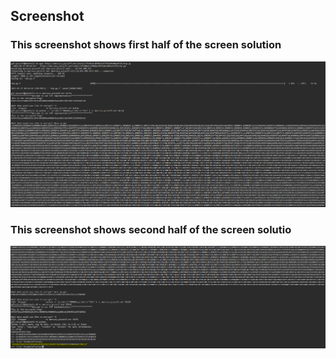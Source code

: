 ## Screenshot

### This screenshot shows first half of the screen solution
![alt text](https://github.com/Gul31/PicoCTF/blob/main/Easy%20Peasy/Sol%201.PNG?raw=true)

### This screenshot shows second half of the screen solutio
![alt text](https://github.com/Gul31/PicoCTF/blob/main/Easy%20Peasy/Sol%202.PNG)
